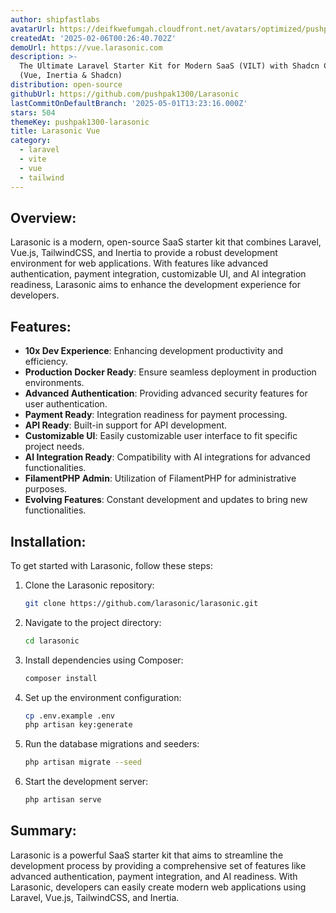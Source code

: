 ```yaml
---
author: shipfastlabs
avatarUrl: https://deifkwefumgah.cloudfront.net/avatars/optimized/pushpak1300-larasonic-avatar-128.webp
createdAt: '2025-02-06T00:26:40.702Z'
demoUrl: https://vue.larasonic.com
description: >-
  The Ultimate Laravel Starter Kit for Modern SaaS (VILT) with Shadcn Components
  (Vue, Inertia & Shadcn)
distribution: open-source
githubUrl: https://github.com/pushpak1300/Larasonic
lastCommitOnDefaultBranch: '2025-05-01T13:23:16.000Z'
stars: 504
themeKey: pushpak1300-larasonic
title: Larasonic Vue
category:
  - laravel
  - vite
  - vue
  - tailwind
---
```

## Overview:
Larasonic is a modern, open-source SaaS starter kit that combines Laravel, Vue.js, TailwindCSS, and Inertia to provide a robust development environment for web applications. With features like advanced authentication, payment integration, customizable UI, and AI integration readiness, Larasonic aims to enhance the development experience for developers.

## Features:
- **10x Dev Experience**: Enhancing development productivity and efficiency.
- **Production Docker Ready**: Ensure seamless deployment in production environments.
- **Advanced Authentication**: Providing advanced security features for user authentication.
- **Payment Ready**: Integration readiness for payment processing.
- **API Ready**: Built-in support for API development.
- **Customizable UI**: Easily customizable user interface to fit specific project needs.
- **AI Integration Ready**: Compatibility with AI integrations for advanced functionalities.
- **FilamentPHP Admin**: Utilization of FilamentPHP for administrative purposes.
- **Evolving Features**: Constant development and updates to bring new functionalities.

## Installation:
To get started with Larasonic, follow these steps:
1. Clone the Larasonic repository:
   ```bash
   git clone https://github.com/larasonic/larasonic.git
   ```
2. Navigate to the project directory:
   ```bash
   cd larasonic
   ```
3. Install dependencies using Composer:
   ```bash
   composer install
   ```
4. Set up the environment configuration:
   ```bash
   cp .env.example .env
   php artisan key:generate
   ```
5. Run the database migrations and seeders:
   ```bash
   php artisan migrate --seed
   ```
6. Start the development server:
   ```bash
   php artisan serve
   ```

## Summary:
Larasonic is a powerful SaaS starter kit that aims to streamline the development process by providing a comprehensive set of features like advanced authentication, payment integration, and AI readiness. With Larasonic, developers can easily create modern web applications using Laravel, Vue.js, TailwindCSS, and Inertia.